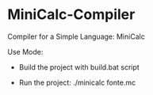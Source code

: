 # MiniCalc-Compiler
Compiler for a Simple Language: MiniCalc

Use Mode:

- Build the project with build.bat script

- Run the project:
./minicalc fonte.mc